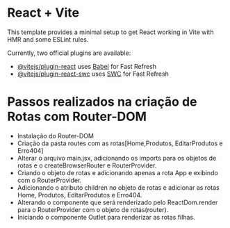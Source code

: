 # React + Vite

This template provides a minimal setup to get React working in Vite with HMR and some ESLint rules.

Currently, two official plugins are available:

- [@vitejs/plugin-react](https://github.com/vitejs/vite-plugin-react/blob/main/packages/plugin-react/README.md) uses [Babel](https://babeljs.io/) for Fast Refresh
- [@vitejs/plugin-react-swc](https://github.com/vitejs/vite-plugin-react-swc) uses [SWC](https://swc.rs/) for Fast Refresh

# Passos realizados na criação de Rotas com Router-DOM

- Instalação do Router-DOM
- Criação da pasta routes com as rotas[Home,Produtos, EditarProdutos e Erro404]
- Alterar o arquivo main.jsx, adicionando os imports para os objetos de rotas e o createBrowserRouter e RouterProvider.
- Criando o objeto de rotas e adicionando apenas a rota App e exibindo com o RouterProvider.
- Adicionando o atributo children no objeto de rotas e adicionar as rotas Home, Produtos, EditarProdutos e Erro404.
- Alterando o componente que será renderizado pelo ReactDom.render para o RouterProvider com o objeto de rotas(router).
- Iniciando o componente Outlet para renderizar as rotas filhas.
